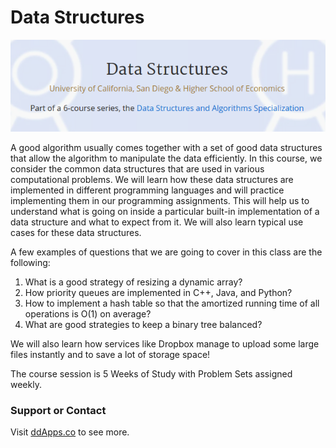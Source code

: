 # Data Structures
![](../art/data-structures.png?raw=true)

A good algorithm usually comes together with a set of good data structures that allow the algorithm to manipulate the data efficiently. In this course, we consider the common data structures that are used in various computational problems. We will learn how these data structures are implemented in different programming languages and will practice implementing them in our programming assignments. This will help us to understand what is going on inside a particular built-in implementation of a data structure and what to expect from it. We will also learn typical use cases for these data structures.

A few examples of questions that we are going to cover in this class are the following:
1. What is a good strategy of resizing a dynamic array?
2. How priority queues are implemented in C++, Java, and Python?
3. How to implement a hash table so that the amortized running time of all operations is O(1) on average?
4. What are good strategies to keep a binary tree balanced?

We will also learn how services like Dropbox manage to upload some large files instantly and to save a lot of storage space!

The course session is 5 Weeks of Study with Problem Sets assigned weekly.

### Support or Contact
Visit [ddApps.co](http://ddapps.co) to see more.
